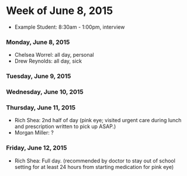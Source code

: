 # Week of June 8, 2015

* Example Student: 8:30am - 1:00pm, interview

### Monday, June 8, 2015

* Chelsea Worrel: all day, personal
* Drew Reynolds: all day, sick

### Tuesday, June 9, 2015

### Wednesday, June 10, 2015

### Thursday, June 11, 2015
* Rich Shea:  2nd half of day (pink eye; visited urgent care during lunch and prescription written to pick up ASAP.)
* Morgan Miller: ?

### Friday, June 12, 2015
* Rich Shea: Full day. (recommended by doctor to stay out of school setting for at least 24 hours from starting medication for pink eye)
